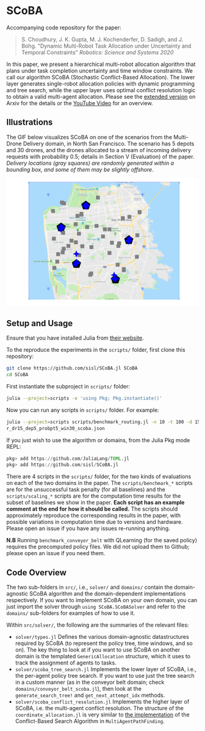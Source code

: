 # SCoBA
Accompanying code repository for the paper:

> S. Choudhury, J. K. Gupta, M. J. Kochenderfer, D. Sadigh, and J. Bohg. "Dynamic Multi-Robot Task Allocation under Uncertainty and Temporal Constraints" *Robotics: Science and Systems 2020*

In this paper, we present a hierarchical multi-robot allocation algorithm that plans under task completion uncertainty and time window constraints. We call our algorithm SCoBA (Stochastic Conflict-Based Allocation). The lower layer generates single-robot allocation policies with dynamic programming and tree search, while the upper layer uses optimal conflict resolution logic to obtain a valid multi-agent allocation. Please see the [extended version](https://arxiv.org/abs/2005.13109) on Arxiv for the details or the [YouTube Video](https://youtu.be/nGEDn3x41ZI) for an overview.

## Illustrations

The GIF below visualizes SCoBA on one of the scenarios from the Multi-Drone Delivery domain, in North San Francisco. The scenario has 5 depots and 30 drones, and the drones allocated to a stream of incoming delivery requests with probability 0.5; details in Section V (Evaluation) of the paper. _Delivery locations (gray squares) are randomly generated within a bounding
box, and some of them may be slightly offshore_.

![SF Example](img/routing_5dep30dr_oneprob.gif)

## Setup and Usage

Ensure that you have installed Julia from [their website](https://julialang.org/downloads/). 

To the reproduce the experiments in the `scripts/` folder, first clone this
repository:
```bash
git clone https://github.com/sisl/SCoBA.jl SCoBA
cd SCoBA
```
First instantiate the subproject in `scripts/` folder:
```bash
julia --project=scripts -e 'using Pkg; Pkg.instantiate()'
```
Now you can run any scripts in `scripts/` folder. For example:
```bash
julia --project=scripts scripts/benchmark_routing.jl -n 10 -t 100 -d 15 -e 5 -p 0.5 -w 30 scoba
r_dr15_dep5_probpt5_win30_scoba.json
```



If you just wish to use the algorithm or domains, from the Julia Pkg mode REPL:
```julia
pkg> add https://github.com/JuliaLang/TOML.jl 
pkg> add https://github.com/sisl/SCoBA.jl
```

There are 4 scripts in the `scripts/` folder, for the two kinds of evaluations on each of the two domains in the paper. The `scripts/benchmark_*` scripts are for the unsuccessful task penalty (for all baselines) and the `scripts/scaling_*` scripts are for the computation time results for the subset of baselines we show in the paper. **Each script has an example comment at the end for how it should be called.** The scripts should approximately reproduce the corresponding results in the paper, with possible variations in computation time due to versions and hardware. Please open an issue if you have any issues re-running anything.

**N.B** Running `benchmark_conveyor_belt` with QLearning (for the saved policy) requires the precomputed policy files. We did not upload them to Github; please open an issue if you need them.

## Code Overview
The two sub-folders in `src/`, i.e., `solver/` and `domains/` contain the domain-agnostic SCoBA algorithm and the domain-dependent implementations respectively. If you want to implement SCoBA on your own domain, you can just import the solver through `using SCoBA.SCoBASolver` and refer to the `domains/` sub-folders for examples of how to use it.

Within `src/solver/`, the following are the summaries of the relevant files:

- `solver/types.jl` Defines the various domain-agnostic datastructures required by SCoBA (to represent the policy tree, time windows, and so on). The key thing to look at if you want to use SCoBA on another domain is the templated `GenericAllocation` structure, which it uses to track the assignment of agents to tasks.
- `solver/scoba_tree_search.jl` Implements the lower layer of SCoBA, i.e., the per-agent policy tree search. If you want to use just the tree search in a custom manner (as in the conveyor belt domain; check `domains/conveyor_belt_scoba.jl`), then look at the `generate_search_tree!` and `get_next_attempt_idx` methods.
- `solver/scoba_conflict_resolution.jl` Implements the higher layer of SCoBA, i.e. the multi-agent conflict resolution. The structure of the `coordinate_allocation.jl` is very similar to [the implementation](https://github.com/Shushman/MultiAgentPathFinding.jl/blob/master/src/cbs.jl) of the Conflict-Based Search Algorithm in `MultiAgentPathFinding`.
